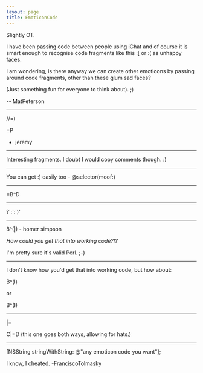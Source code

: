 ```yaml
---
layout: page
title: EmoticonCode
---
```


Slightly OT.

I have been passing code between people using iChat and of course it is smart enough to recognise code fragments like this :[ or :( as unhappy faces. 

I am wondering, is there anyway we can create other emoticons by passing around code fragments, other than these glum sad faces?

(Just something fun for everyone to think about). ;)

-- MatPeterson

----

//=)

=P

- jeremy

----

Interesting fragments. I doubt I would copy comments though. :)

----

You can get :) easily too - @selector(moof:)

----

=B^D

----

?':':')'

----

8^(|) - homer simpson

*How could you get *that* into working code?!?*

I'm pretty sure it's valid Perl. ;-)

----

I don't know how you'd get that into working code, but how about:

B^(l)

or 

B^(I)

----

|=

C|=D (this one goes both ways, allowing for hats.)

----

[NSString stringWithString: @"any emoticon code you want"];

I know, I cheated. -FranciscoTolmasky

